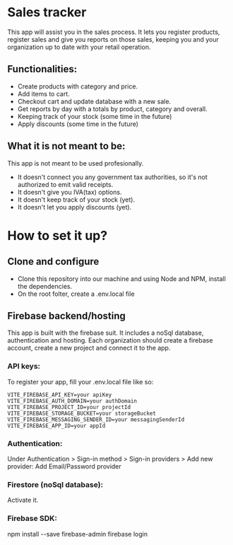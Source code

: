 # Sales tracker
This app will assist you in the sales process. It lets you register products, register sales and give you reports on those sales, keeping you and your organization up to date with your retail operation.

## Functionalities:
- Create products with category and price.
- Add items to cart.
- Checkout cart and update database with a new sale.
- Get reports by day with a totals by product, category and overall.
- Keeping track of your stock (some time in the future)
- Apply discounts (some time in the future)

## What it is not meant to be:
This app is not meant to be used profesionally.
- It doesn't connect you any government tax authorities, so it's not authorized to emit valid receipts.
- It doesn't give you IVA(tax) options.
- It doesn't keep track of your stock (yet).
- It doesn't let you apply discounts (yet).

# How to set it up?

## Clone and configure
- Clone this repository into our machine and using Node and NPM, install the dependencies.
- On the root folter, create a .env.local file

## Firebase backend/hosting
This app is built with the firebase suit. It includes a noSql database, authentication and hosting.
Each organization should create a firebase account, create a new project and connect it to the app.

### API keys:
To register your app, fill your .env.local file like so:
```
VITE_FIREBASE_API_KEY=your apiKey
VITE_FIREBASE_AUTH_DOMAIN=your authDomain
VITE_FIREBASE_PROJECT_ID=your projectId
VITE_FIREBASE_STORAGE_BUCKET=your storageBucket
VITE_FIREBASE_MESSAGING_SENDER_ID=your messagingSenderId
VITE_FIREBASE_APP_ID=your appId
```

### Authentication:
Under Authentication > Sign-in method > Sign-in providers > Add new provider:
Add Email/Password provider

### Firestore (noSql database):
Activate it.

### Firebase SDK:
npm install --save firebase-admin
firebase login


